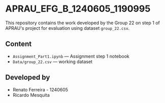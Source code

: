 # APRAU_EFG_B_1240605_1190995
This repository contains the work developed by the Group 22 on step 1 of APRAU's project for evaluation using dataset `group_22.csv`.

## Content
- `Assignment_Part1.ipynb` — Assignment step 1 notebook
- `Data/group_22.csv` — working dataset

## Developed by
- Renato Ferreira - 1240605
- Ricardo Mesquita

